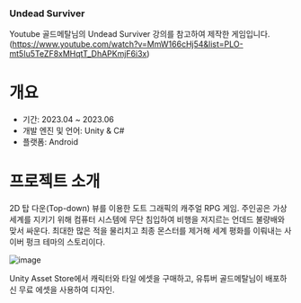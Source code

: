 ### Undead Surviver

Youtube 골드메탈님의 Undead Surviver 강의를 참고하여 제작한 게임입니다. 
(https://www.youtube.com/watch?v=MmW166cHj54&list=PLO-mt5Iu5TeZF8xMHqtT_DhAPKmjF6i3x)

# 개요
- 기간: 2023.04 ~ 2023.06
- 개발 엔진 및 언어: Unity & C#
- 플랫폼: Android

# 프로젝트 소개
2D 탑 다운(Top-down) 뷰를 이용한 도트 그래픽의 캐주얼 RPG 게임.  주인공은 가상 세계를 지키기 위해  컴퓨터 시스템에 무단 침입하여 비행을 저지르는 언데드 불량배와 맞서 싸운다. 최대한 많은 적을 물리치고 최종 몬스터를 제거해 세계 평화를 이뤄내는 사이버 펑크 테마의 스토리이다.

![image](https://github.com/dlswh/UndeadSurviver/assets/134590362/03b0f942-a39e-49db-a8ab-4e545f5f0586)

Unity Asset Store에서 캐릭터와 타일 에셋을 구매하고, 유튜버 골드메탈님이 배포하신 무료 에셋을 사용하여 디자인. 
